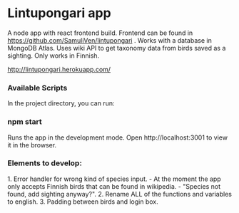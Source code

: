 <h1>Lintupongari app</h1>

A node app with react frontend build. Frontend can be found in https://github.com/SamuliVen/lintupongari .
Works with a database in MongoDB Atlas. Uses wiki API to get taxonomy data from birds saved as a sighting. 
Only works in Finnish.

http://lintupongari.herokuapp.com/

<h3>Available Scripts</h3>
In the project directory, you can run:

<h3>npm start</h3>
Runs the app in the development mode.
Open http://localhost:3001 to view it in the browser.

<h3>Elements to develop:</h3>
1. Error handler for wrong kind of species input.
- At the moment the app only accepts Finnish birds that can be found in wikipedia.
- "Species not found, add sighting anyway?".
2. Rename ALL of the functions and variables to english.
3. Padding between birds and login box.
